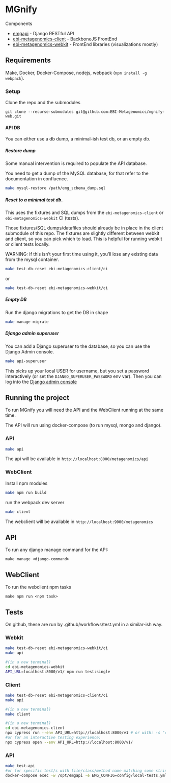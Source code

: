 # MGnify

Components
- [emgapi](https://github.com/EBI-Metagenomics/emgapi) - Django RESTful API
- [ebi-metagenomics-client](https://github.com/EBI-Metagenomics/ebi-metagenomics-client) - BackboneJS FrontEnd
- [ebi-metagenomics-webkit](https://github.com/EBI-Metagenomics/ebi-metagenomics-webkit) - FrontEnd libraries (visualizations mostly)

## Requirements

Make, Docker, Docker-Compose, nodejs, webpack (`npm install -g webpack`).

### Setup

Clone the repo and the submodules

```
git clone --recurse-submodules git@github.com:EBI-Metagenomics/mgnify-web.git 
```

#### API DB

You can either use a db dump, a minimal-ish test db, or an empty db.

##### Restore dump

Some manual intervention is required to populate the API database.

You need to get a dump of the MySQL database, for that refer to the documentation in confluence.

```bash
make mysql-restore /path/emg_schema_dump.sql
```

##### Reset to a minimal test db.
This uses the fixtures and SQL dumps from the `ebi-metagenomics-client` or `ebi-metagenomics-webkit` CI (tests).

Those fixtures/SQL dumps/datafiles should already be in place in the client submodule of this repo.
The fixtures are slightly different between webkit and client, so you can pick which to load.
This is helpful for running webkit or client tests locally.

WARNING: If this isn’t your first time using it, you’ll lose any existing data from the mysql container.

```bash
make test-db-reset ebi-metagenomics-client/ci
```
or
```bash
make test-db-reset ebi-metagenomics-webkit/ci
```

##### Empty DB

Run the django migrations to get the DB in shape

```bash
make manage migrate
```

##### Django admin superuser

You can add a Django superuser to the database, so you can use the Django Admin console.

```bash
make api-superuser
```
This picks up your local USER for username, but you set a password interactively (or set the `DJANGO_SUPERUSER_PASSWORD` env var).
Then you can log into the [Django admin console](http://0.0.0.0:8000/admin)

## Running the project

To run MGnify you will need the API and the WebClient running at the same time.

The API will run using docker-compose (to run mysql, mongo and django). 

### API

```bash
make api
```

The api will be available in `http://localhost:8000/metagenomics/api`

### WebClient

Install npm modules
```bash
make npm run build
```

run the webpack dev server

```bash
make client
```

The webclient will be available in `http://localhost:9000/metagenomics`

## API

To run any django manage command for the API:
```
make manage <django-command>
```

## WebClient

To run the webclient npm tasks
```
make npm run <npm task> 
```

## Tests
On github, these are run by .github/workflows/test.yml in a similar-ish way.
### Webkit
```bash
make test-db-reset ebi-metagenomics-webkit/ci
make api

#(in a new terminal)
cd ebi-metagenomics-webkit
API_URL=localhost:8000/v1/ npm run test:single
``` 

### Client
```bash
make test-db-reset ebi-metagenomics-client/ci
make api

#(in a new terminal)
make client

#(in a new terminal)
cd ebi-metagenomics-client
npx cypress run --env API_URL=http://localhost:8000/v1 # or with: -s "cypress/integration/browse.js" to run a single test
#or for an interactive testing experience:
npx cypress open --env API_URL=http://localhost:8000/v1/
```

### API
```bash
make test-api
#or for specific test/s with file/class/method name matching some string:
docker-compose exec -w /opt/emgapi -e EMG_CONFIG=config/local-tests.yml api-tests pytest -k "PublicationAPI"
```